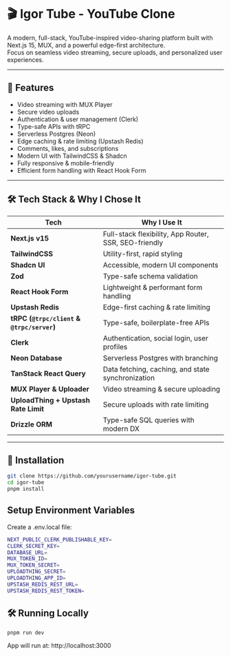 # 🎬 Igor Tube - YouTube Clone

A modern, full-stack, YouTube-inspired video-sharing platform built with Next.js 15, MUX, and a powerful edge-first architecture.  
Focus on seamless video streaming, secure uploads, and personalized user experiences.

---

## 🚀 Features

- Video streaming with MUX Player
- Secure video uploads
- Authentication & user management (Clerk)
- Type-safe APIs with tRPC
- Serverless Postgres (Neon)
- Edge caching & rate limiting (Upstash Redis)
- Comments, likes, and subscriptions
- Modern UI with TailwindCSS & Shadcn
- Fully responsive & mobile-friendly
- Efficient form handling with React Hook Form

---

## 🛠 Tech Stack & Why I Chose It

| Tech                                       | Why I Use It                                          |
| ------------------------------------------ | ----------------------------------------------------- |
| **Next.js v15**                            | Full-stack flexibility, App Router, SSR, SEO-friendly |
| **TailwindCSS**                            | Utility-first, rapid styling                          |
| **Shadcn UI**                              | Accessible, modern UI components                      |
| **Zod**                                    | Type-safe schema validation                           |
| **React Hook Form**                        | Lightweight & performant form handling                |
| **Upstash Redis**                          | Edge-first caching & rate limiting                    |
| **tRPC (`@trpc/client` & `@trpc/server`)** | Type-safe, boilerplate-free APIs                      |
| **Clerk**                                  | Authentication, social login, user profiles           |
| **Neon Database**                          | Serverless Postgres with branching                    |
| **TanStack React Query**                   | Data fetching, caching, and state synchronization     |
| **MUX Player & Uploader**                  | Video streaming & secure uploading                    |
| **UploadThing + Upstash Rate Limit**       | Secure uploads with rate limiting                     |
| **Drizzle ORM**                            | Type-safe SQL queries with modern DX                  |

---

## 💾 Installation

```bash
git clone https://github.com/yourusername/igor-tube.git
cd igor-tube
pnpm install
```

## Setup Environment Variables

Create a .env.local file:

```bash
NEXT_PUBLIC_CLERK_PUBLISHABLE_KEY=
CLERK_SECRET_KEY=
DATABASE_URL=
MUX_TOKEN_ID=
MUX_TOKEN_SECRET=
UPLOADTHING_SECRET=
UPLOADTHING_APP_ID=
UPSTASH_REDIS_REST_URL=
UPSTASH_REDIS_REST_TOKEN=
```

## 🛠 Running Locally

```bash
pnpm run dev
```

App will run at: http://localhost:3000
